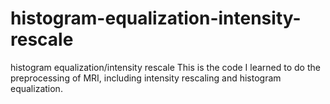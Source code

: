 # histogram-equalization-intensity-rescale
histogram equalization/intensity rescale
This is the code I learned to do the preprocessing of MRI, including intensity rescaling and histogram equalization.
